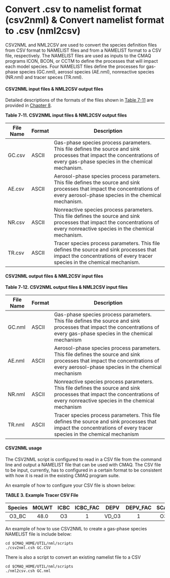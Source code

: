 # Convert .csv to namelist format (csv2nml) & Convert namelist format to .csv (nml2csv)



CSV2NML and NML2CSV are used to convert the species definition files from CSV format to NAMELIST files and from a NAMELIST format to a CSV file, respectively. The NAMELIST files are used as inputs to the CMAQ programs ICON, BCON, or CCTM to define the processes that will impact each model species. Four NAMELIST files define the processes for gas-phase species (GC.nml), aerosol species (AE.nml), nonreactive species (NR.nml) and tracer speces (TR.nml).

#### CSV2NML input files & NML2CSV output files

Detailed descriptions of the formats of the files shown in [Table 7-11](#Table5-9) are provided in [Chapter 8](CMAQ_OGD_ch08_input_files.md). 

<a id=Table7-11></a>

**Table 7‑11. CSV2NML input files & NML2CSV output files**

|**File Name**|**Format**|**Description**|
|--------|--------|--------------------------------------------------------------------------|
|GC.csv|ASCII|Gas-phase species process parameters. This file defines the source and sink processes that impact the concentrations of every gas-phase species in the chemical mechanism.|
|AE.csv|ASCII|Aerosol-phase species process parameters. This file defines the source and sink processes that impact the concentrations of every aerosol-phase species in the chemical mechanism.|
|NR.csv|ASCII|Nonreactive species process parameters. This file defines the source and sink processes that impact the concentrations of every nonreactive species in the chemical mechanism.|
|TR.csv|ASCII|Tracer species process parameters. This file defines the source and sink processes that impact the concentrations of every tracer species in the chemical mechanism.|

#### CSV2NML output files & NML2CSV input files

<a id=Table7-12></a>

**Table 7‑12. CSV2NML output files & NML2CSV input files**

|**File Name**|**Format**|**Description**|
|--------|--------|--------------------------------------------------------------------------|
|GC.nml|ASCII|Gas-phase species process parameters. This file defines the source and sink processes that impact the concentrations of every gas-phase species in the chemical mechanism|
|AE.nml|ASCII|Aerosol-phase species process parameters. This file defines the source and sink processes that impact the concentrations of every aerosol-phase species in the chemical mechanism|
|NR.nml|ASCII|Nonreactive species process parameters. This file defines the source and sink processes that impact the concentrations of every nonreactive species in the chemical mechanism|
|TR.nml|ASCII|Tracer species process parameters. This file defines the source and sink processes that impact the concentrations of every tracer species in the chemical mechanism|

#### CSV2NML usage

The CSV2NML script is configured to read in a CSV file from the command line and output a NAMELIST file that can be used with CMAQ. The CSV file to be input, currently, has to configured in a certain format to be consistent with how it is read in the existing CMAQ program suite. 

An example of how to configure your CSV file is shown below: 

<a id=Table3></a>

**TABLE 3. Example Tracer CSV File**

|**Species**|**MOLWT**|**ICBC**|**ICBC_FAC**|**DEPV**|**DEPV_FAC**|**SCAV**|**SCAV_FAC**|**TR2AE**|**TR2AQ**|**ADVC**|**DIFF**|**DDEP**|**WDEP**|**CONC**|
|:------:|:----:|:----:|:---:|:-----:|:---:|:---:|:----:|:---:|:----:|:----:|:----:|:----:|:----:|:----:|
|O3_BC|48.0|O3|1|VD_O3|1|O3|1|    |    |YES|YES|YES|YES|YES|


An example of how to use CSV2NML to create a gas-phase species NAMELIST file is include below:

```
cd $CMAQ_HOME/UTIL/nml/scripts
./csv2nml.csh GC.CSV
```

There is also a script to convert an existing namelist file to a CSV

```
cd $CMAQ_HOME/UTIL/nml/scripts
./nml2csv.csh GC.nml
```

